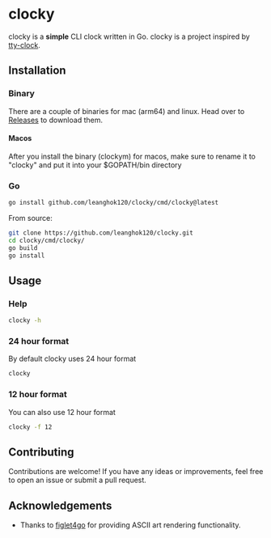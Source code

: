 # clocky

clocky is a **simple** CLI clock written in Go. clocky is a project inspired by [tty-clock](https://github.com/xorg62/tty-clock).

## Installation

### Binary

There are a couple of binaries for mac (arm64) and linux. Head over to [Releases](https://github.com/leanghok120/clocky/releases/tag/v1.3.0) to download them.

#### Macos

After you install the binary (clockym) for macos, make sure to rename it to "clocky" and put it into your $GOPATH/bin directory

### Go

```sh
go install github.com/leanghok120/clocky/cmd/clocky@latest
```

From source:

```sh
git clone https://github.com/leanghok120/clocky.git
cd clocky/cmd/clocky/
go build
go install
```

## Usage

### Help

```sh
clocky -h
```

### 24 hour format

By default clocky uses 24 hour format

```sh
clocky
```

### 12 hour format

You can also use 12 hour format

```sh
clocky -f 12
```

## Contributing

Contributions are welcome! If you have any ideas or improvements, feel free to open an issue or submit a pull request.

## Acknowledgements

- Thanks to [figlet4go](https://github.com/mbndr/figlet4go) for providing ASCII art rendering functionality.

